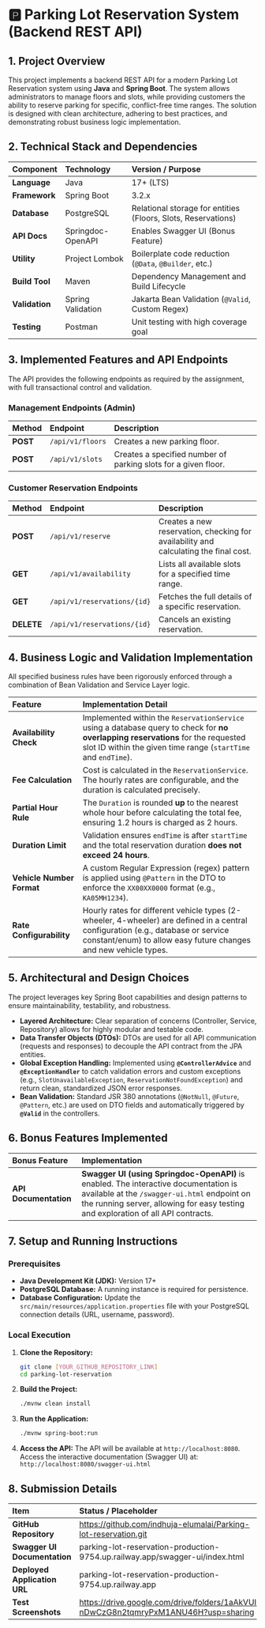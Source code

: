 # 🅿️ Parking Lot Reservation System (Backend REST API)

## 1. Project Overview

This project implements a backend REST API for a modern Parking Lot Reservation system using **Java** and **Spring Boot**. The system allows administrators to manage floors and slots, while providing customers the ability to reserve parking for specific, conflict-free time ranges. The solution is designed with clean architecture, adhering to best practices, and demonstrating robust business logic implementation.

## 2. Technical Stack and Dependencies

| Component | Technology | Version / Purpose |
| :--- | :--- | :--- |
| **Language** | Java | 17+ (LTS) |
| **Framework** | Spring Boot | 3.2.x |
| **Database** | PostgreSQL | Relational storage for entities (Floors, Slots, Reservations) |
| **API Docs** | Springdoc-OpenAPI | Enables Swagger UI (Bonus Feature) |
| **Utility** | Project Lombok | Boilerplate code reduction (`@Data`, `@Builder`, etc.) |
| **Build Tool** | Maven | Dependency Management and Build Lifecycle |
| **Validation** | Spring Validation | Jakarta Bean Validation (`@Valid`, Custom Regex) |
| **Testing** | Postman | Unit testing with high coverage goal |

## 3. Implemented Features and API Endpoints

The API provides the following endpoints as required by the assignment, with full transactional control and validation.

### Management Endpoints (Admin)

| Method | Endpoint | Description |
| :--- | :--- | :--- |
| **POST** | `/api/v1/floors` | Creates a new parking floor. |
| **POST** | `/api/v1/slots` | Creates a specified number of parking slots for a given floor. |

### Customer Reservation Endpoints

| Method | Endpoint | Description |
| :--- | :--- | :--- |
| **POST** | `/api/v1/reserve` | Creates a new reservation, checking for availability and calculating the final cost. |
| **GET** | `/api/v1/availability` | Lists all available slots for a specified time range. |
| **GET** | `/api/v1/reservations/{id}` | Fetches the full details of a specific reservation. |
| **DELETE** | `/api/v1/reservations/{id}` | Cancels an existing reservation. |

## 4. Business Logic and Validation Implementation

All specified business rules have been rigorously enforced through a combination of Bean Validation and Service Layer logic.

| Feature | Implementation Detail |
| :--- | :--- |
| **Availability Check** | Implemented within the `ReservationService` using a database query to check for **no overlapping reservations** for the requested slot ID within the given time range (`startTime` and `endTime`). |
| **Fee Calculation** | Cost is calculated in the `ReservationService`. The hourly rates are configurable, and the duration is calculated precisely. |
| **Partial Hour Rule** | The `Duration` is rounded **up** to the nearest whole hour before calculating the total fee, ensuring 1.2 hours is charged as 2 hours. |
| **Duration Limit** | Validation ensures `endTime` is after `startTime` and the total reservation duration **does not exceed 24 hours**. |
| **Vehicle Number Format** | A custom Regular Expression (regex) pattern is applied using `@Pattern` in the DTO to enforce the `XX00XX0000` format (e.g., `KA05MH1234`). |
| **Rate Configurability** | Hourly rates for different vehicle types (2-wheeler, 4-wheeler) are defined in a central configuration (e.g., database or service constant/enum) to allow easy future changes and new vehicle types. |

## 5. Architectural and Design Choices

The project leverages key Spring Boot capabilities and design patterns to ensure maintainability, testability, and robustness.

* **Layered Architecture:** Clear separation of concerns (Controller, Service, Repository) allows for highly modular and testable code.
* **Data Transfer Objects (DTOs):** DTOs are used for all API communication (requests and responses) to decouple the API contract from the JPA entities.
* **Global Exception Handling:** Implemented using **`@ControllerAdvice`** and **`@ExceptionHandler`** to catch validation errors and custom exceptions (e.g., `SlotUnavailableException`, `ReservationNotFoundException`) and return clean, standardized JSON error responses.
* **Bean Validation:** Standard JSR 380 annotations (`@NotNull`, `@Future`, `@Pattern`, etc.) are used on DTO fields and automatically triggered by **`@Valid`** in the controllers.

## 6. Bonus Features Implemented

| Bonus Feature | Implementation |
| :--- | :--- |
| **API Documentation** | **Swagger UI (using Springdoc-OpenAPI)** is enabled. The interactive documentation is available at the `/swagger-ui.html` endpoint on the running server, allowing for easy testing and exploration of all API contracts. |

## 7. Setup and Running Instructions

### Prerequisites

* **Java Development Kit (JDK):** Version 17+
* **PostgreSQL Database:** A running instance is required for persistence.
* **Database Configuration:** Update the `src/main/resources/application.properties` file with your PostgreSQL connection details (URL, username, password).

### Local Execution

1.  **Clone the Repository:**
    ```bash
    git clone [YOUR_GITHUB_REPOSITORY_LINK]
    cd parking-lot-reservation
    ```

2.  **Build the Project:**
    ```bash
    ./mvnw clean install
    ```

3.  **Run the Application:**
    ```bash
    ./mvnw spring-boot:run
    ```

4.  **Access the API:**
    The API will be available at `http://localhost:8080`.
    Access the interactive documentation (Swagger UI) at:
    `http://localhost:8080/swagger-ui.html`

## 8. Submission Details

| Item | Status / Placeholder |
| :--- | :--- |
| **GitHub Repository** | https://github.com/indhuja-elumalai/Parking-lot-reservation.git |
| **Swagger UI Documentation** | parking-lot-reservation-production-9754.up.railway.app/swagger-ui/index.html |
| **Deployed Application URL** | parking-lot-reservation-production-9754.up.railway.app |
| **Test Screenshots** | https://drive.google.com/drive/folders/1aAkVUIl-nDwCzG8n2tqmryPxM1ANU46H?usp=sharing |
```eof
